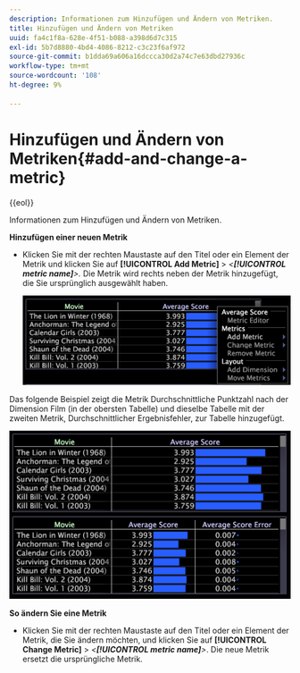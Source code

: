 ```yaml
---
description: Informationen zum Hinzufügen und Ändern von Metriken.
title: Hinzufügen und Ändern von Metriken
uuid: fa4c1f8a-628e-4f51-b088-a398d6d7c315
exl-id: 5b7d8880-4bd4-4086-8212-c3c23f6af972
source-git-commit: b1dda69a606a16dccca30d2a74c7e63dbd27936c
workflow-type: tm+mt
source-wordcount: '108'
ht-degree: 9%

---
```


# Hinzufügen und Ändern von Metriken{#add-and-change-a-metric}

{{eol}}

Informationen zum Hinzufügen und Ändern von Metriken.

**Hinzufügen einer neuen Metrik**

* Klicken Sie mit der rechten Maustaste auf den Titel oder ein Element der Metrik und klicken Sie auf **[!UICONTROL Add Metric]** > *&lt;**[!UICONTROL metric name]**>.* Die Metrik wird rechts neben der Metrik hinzugefügt, die Sie ursprünglich ausgewählt haben.

   ![](assets/mnu_Table_AddMetric.png)

Das folgende Beispiel zeigt die Metrik Durchschnittliche Punktzahl nach der Dimension Film (in der obersten Tabelle) und dieselbe Tabelle mit der zweiten Metrik, Durchschnittlicher Ergebnisfehler, zur Tabelle hinzugefügt.

![](assets/vis_Table_AddMetric.png)

**So ändern Sie eine Metrik**

* Klicken Sie mit der rechten Maustaste auf den Titel oder ein Element der Metrik, die Sie ändern möchten, und klicken Sie auf **[!UICONTROL Change Metric]** > *&lt;**[!UICONTROL metric name]**>*. Die neue Metrik ersetzt die ursprüngliche Metrik.

